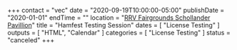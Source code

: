 +++
contact = "vec"
date = "2020-09-19T10:00:00-05:00"
publishDate = "2020-01-01"
endTime = ""
location = "[RRV Fairgrounds Schollander Pavillion](/places/rrv-fairgrounds-schollander-pavillion)"
title = "Hamfest Testing Session"
dates = [ "License Testing" ]
outputs = [ "HTML", "Calendar" ]
categories = [ "License Testing" ]
status = "canceled"
+++
